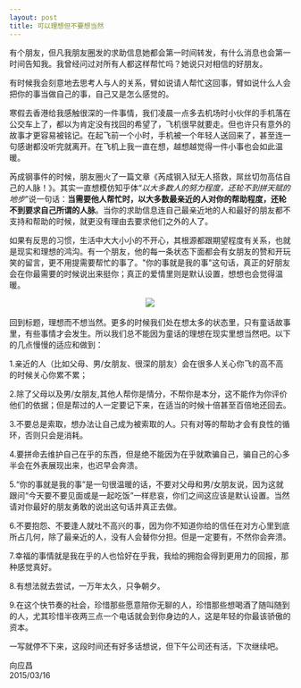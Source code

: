 ```yaml
---
layout: post
title: 可以理想但不要想当然
---
```

有个朋友，但凡我朋友圈发的求助信息她都会第一时间转发，有什么消息也会第一时间告知我。我曾经问过对所有人都这样帮忙吗？她说只对相信的好朋友。

有时候我会刻意地去思考人与人的关系，臂如说请人帮忙这回事，臂如说什么人会把你的事当做自己的事，自己又是怎么感觉的。

寒假去香港给我感触很深的一件事情，我们凌晨一点多去机场时小伙伴的手机落在公交车上了，都以为肯定没有找回的希望了，飞机很早就要走。但也许只有意外的故事才更容易被铭记。在起飞前一个小时，手机被一个年轻人送回来了，甚至连一句感谢都没听完就离开。在飞机上我一直在想，越想越觉得一件小事也会如此温暖。

芮成钢事件的时候，朋友圈火了一篇文章《芮成钢入狱无人搭救，屌丝切勿高估自己的人脉！》。其实一直想模仿知乎体“*以大多数人的努力程度，还轮不到拼天赋的地步*”说一句话：**当需要他人帮忙时，以大多数最亲近的人对你的帮助程度，还轮不到要求自己所谓的人脉**。当你的求助信息连自己最亲近地的人和最好的朋友都不支持和帮助的时候，就更没有理由去要求他们之外的人了。

如果有反思的习惯，生活中大大小小的不开心，其根源都跟期望程度有关系，也就是现实和理想的鸿沟。有一个朋友，他的每一条状态下面都会有女朋友的赞和开玩笑的留言，更不用提需要帮忙的事了。"你的事就是我的事"这句话，真正的好朋友会在你最需要的时候说出来挺你；真正的爱情里则是默认设置，想想也会觉得温暖。
<center><img src="http://i.imgur.com/gsrUjcz.jpg"/></center><br>
回到标题，理想而不想当然。更多的时候我们处在想太多的状态里，只有童话故事里，有些事情才会发生。所以我们总不能因为童话的理想在现实里想当然吧。以下的几点慢慢的适应和做到：

1.亲近的人（比如父母、男/女朋友、很深的朋友）会在很多人关心你飞的高不高的时候关心你累不累；

2.除了父母以及男/女朋友,其他人帮你是情分，不帮你是本分，这不能作为你评价他们的依据；但是帮过的人一定要记下来，在适当的时候十倍甚至百倍地还回去。

3.不要总是索取，想办法让自己成为被索取的人。只有对等的帮助才会有良性的循环，否则只会是消耗。

4.要拼命去维护自己在乎的东西，但是绝不能因为在乎就欺骗自己，骗自己的心多半会在外表展现出来，也迟早会奔溃。

5.“你的事就是我的事”是一句很温暖的话，不要对父母和男/女朋友说，因为这就跟问“今天要不要见面或是一起吃饭”一样悲哀，你们之间这应该是默认设置。当然请对你最好的朋友勇敢的说出这句话并真正去做。

6.不要抱怨、不要逢人就吐不高兴的事，因为你不知道你给的信任在对方心里到底所占几何，除了最亲近的人，没有人会替你分担。但是一定要有，不然你会奔溃。

7.幸福的事情就是我在乎的人也恰好在乎我，我给的拥抱会得到更用力的回报，那种感觉真好。

8.有想法就去尝试，一万年太久，只争朝夕。

9.在这个快节奏的社会，珍惜那些愿意陪你无聊的人，珍惜那些想喝酒了随叫随到的人，尤其珍惜半夜两三点一个电话就会到你身边的人，这是年轻的你最该骄傲的资本。

一写就停不下来，这段时间还有好多话想说，但下午公司还有活，下次继续吧。

向应昌<br>
2015/03/16
